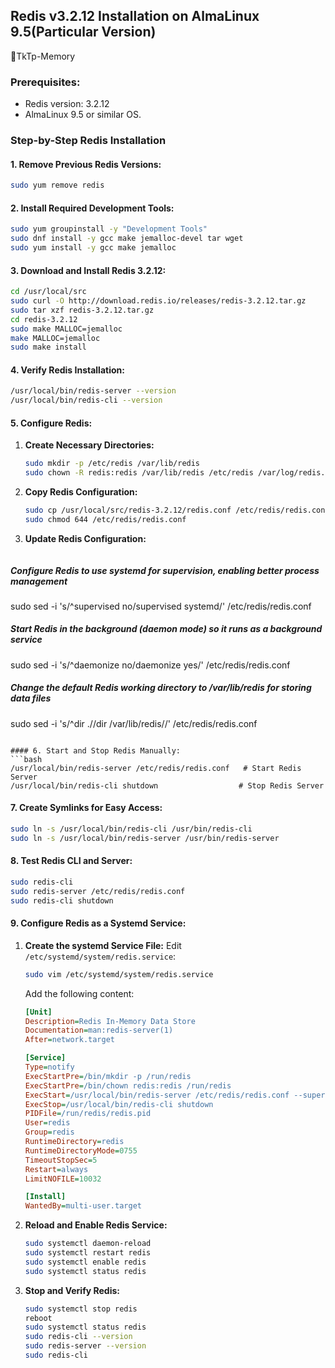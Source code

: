 ## Redis v3.2.12 Installation on AlmaLinux 9.5(Particular Version)
🚀TkTp-Memory

### Prerequisites:
- Redis version: 3.2.12
- AlmaLinux 9.5 or similar OS.

### Step-by-Step Redis Installation

#### 1. Remove Previous Redis Versions:
```bash
sudo yum remove redis
```

#### 2. Install Required Development Tools:
```bash
sudo yum groupinstall -y "Development Tools"
sudo dnf install -y gcc make jemalloc-devel tar wget
sudo yum install -y gcc make jemalloc
```

#### 3. Download and Install Redis 3.2.12:
```bash
cd /usr/local/src
sudo curl -O http://download.redis.io/releases/redis-3.2.12.tar.gz
sudo tar xzf redis-3.2.12.tar.gz
cd redis-3.2.12
sudo make MALLOC=jemalloc
make MALLOC=jemalloc
sudo make install
```

#### 4. Verify Redis Installation:
```bash
/usr/local/bin/redis-server --version
/usr/local/bin/redis-cli --version
```

#### 5. Configure Redis:

1. **Create Necessary Directories:**
   ```bash
   sudo mkdir -p /etc/redis /var/lib/redis
   sudo chown -R redis:redis /var/lib/redis /etc/redis /var/log/redis.log
   ```

2. **Copy Redis Configuration:**
   ```bash
   sudo cp /usr/local/src/redis-3.2.12/redis.conf /etc/redis/redis.conf
   sudo chmod 644 /etc/redis/redis.conf
   ```

3. **Update Redis Configuration:**
   ```bash
##### Configure Redis to use systemd for supervision, enabling better process management
sudo sed -i 's/^supervised no/supervised systemd/' /etc/redis/redis.conf  

##### Start Redis in the background (daemon mode) so it runs as a background service
sudo sed -i 's/^daemonize no/daemonize yes/' /etc/redis/redis.conf  

##### Change the default Redis working directory to /var/lib/redis for storing data files
sudo sed -i 's/^dir .\//dir \/var\/lib\/redis\//' /etc/redis/redis.conf  
   ```

#### 6. Start and Stop Redis Manually:
```bash
/usr/local/bin/redis-server /etc/redis/redis.conf   # Start Redis Server
/usr/local/bin/redis-cli shutdown                  # Stop Redis Server
```

#### 7. Create Symlinks for Easy Access:
```bash
sudo ln -s /usr/local/bin/redis-cli /usr/bin/redis-cli
sudo ln -s /usr/local/bin/redis-server /usr/bin/redis-server
```

#### 8. Test Redis CLI and Server:
```bash
sudo redis-cli
sudo redis-server /etc/redis/redis.conf
sudo redis-cli shutdown
```

#### 9. Configure Redis as a Systemd Service:

1. **Create the systemd Service File:**
   Edit `/etc/systemd/system/redis.service`:
   ```bash
   sudo vim /etc/systemd/system/redis.service
   ```
   Add the following content:
   ```ini
   [Unit]
   Description=Redis In-Memory Data Store
   Documentation=man:redis-server(1)
   After=network.target

   [Service]
   Type=notify
   ExecStartPre=/bin/mkdir -p /run/redis
   ExecStartPre=/bin/chown redis:redis /run/redis
   ExecStart=/usr/local/bin/redis-server /etc/redis/redis.conf --supervised systemd
   ExecStop=/usr/local/bin/redis-cli shutdown
   PIDFile=/run/redis/redis.pid
   User=redis
   Group=redis
   RuntimeDirectory=redis
   RuntimeDirectoryMode=0755
   TimeoutStopSec=5
   Restart=always
   LimitNOFILE=10032

   [Install]
   WantedBy=multi-user.target
   ```

2. **Reload and Enable Redis Service:**
   ```bash
   sudo systemctl daemon-reload
   sudo systemctl restart redis
   sudo systemctl enable redis
   sudo systemctl status redis
   ```

3. **Stop and Verify Redis:**
   ```bash
   sudo systemctl stop redis
   reboot
   sudo systemctl status redis
   sudo redis-cli --version
   sudo redis-server --version
   sudo redis-cli
   ```

